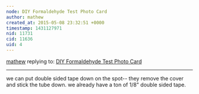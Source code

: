 ```yaml
---
node: DIY Formaldehyde Test Photo Card
author: mathew
created_at: 2015-05-08 23:32:51 +0000
timestamp: 1431127971
nid: 11731
cid: 11636
uid: 4
---
```




[mathew](../profile/mathew) replying to: [DIY Formaldehyde Test Photo Card](../notes/warren/03-30-2015/diy-formaldehyde-test-photo-card)

----
we can put double sided tape down on the spot-- they remove the cover and stick the tube down.  we already have a ton of 1/8" double sided tape. 